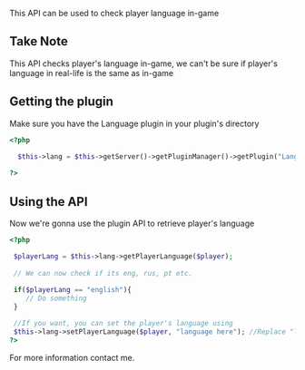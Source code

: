 This API can be used to check player language in-game

## Take Note
 This API checks player's language in-game, we can't be sure
 if player's language in real-life is the same as in-game

## Getting the plugin
 Make sure you have the Language plugin in your plugin's directory

```php
<?php

  $this->lang = $this->getServer()->getPluginManager()->getPlugin("Language");
  
?>
```

## Using the API
 Now we're gonna use the plugin API to retrieve player's language

```php
<?php

 $playerLang = $this->lang->getPlayerLanguage($player);
 
 // We can now check if its eng, rus, pt etc.
 
 if($playerLang == "english"){
    // Do something
 }

 //If you want, you can set the player's language using
 $this->lang->setPlayerLanguage($player, "language here"); //Replace "language here" to the language you want to define
?>
```

For more information contact me.
